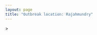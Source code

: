 ```yaml
---
layout: page
title: "Outbreak location: Rajahmundry"
---
```

<div id="mapid">
<script src="https://buda-magenta.github.io/hazard_map/load_map.js"></script>
><script>
var marker_outbreak = L.marker([17.005045, 81.780473],{"autoPan": true}).addTo(map); marker_outbreak.bindTooltip("Rajahmundry").openTooltip();

var circle_1 = L.circle([16.943738, 82.235061], {"pane": "markerPane", "color": "red", "fill": true, "fillOpacity": 0.2, "fillRule": "evenodd", "lineCap": "round", "lineJoin": "round", "opacity": 1.0, "radius": 406162, "stroke": true, "weight": 2}).addTo(map);
circle_1.bindTooltip("Kakinada<br>rank: 1<br>hazard index: 0.101541")

var circle_2 = L.circle([17.723128, 83.301284], {"pane": "markerPane", "color": "red", "fill": true, "fillOpacity": 0.2, "fillRule": "evenodd", "lineCap": "round", "lineJoin": "round", "opacity": 1.0, "radius": 334585, "stroke": true, "weight": 2}).addTo(map);
circle_2.bindTooltip("Visakhapatnam<br>rank: 2<br>hazard index: 0.083646")

var circle_3 = L.circle([16.508759, 80.618510], {"pane": "markerPane", "color": "red", "fill": true, "fillOpacity": 0.2, "fillRule": "evenodd", "lineCap": "round", "lineJoin": "round", "opacity": 1.0, "radius": 167852, "stroke": true, "weight": 2}).addTo(map);
circle_3.bindTooltip("Vijayawada<br>rank: 3<br>hazard index: 0.041963")

var circle_4 = L.circle([16.542769, 81.527344], {"pane": "markerPane", "color": "red", "fill": true, "fillOpacity": 0.2, "fillRule": "evenodd", "lineCap": "round", "lineJoin": "round", "opacity": 1.0, "radius": 86935, "stroke": true, "weight": 2}).addTo(map);
circle_4.bindTooltip("Bhimavaram<br>rank: 4<br>hazard index: 0.021734")

var circle_5 = L.circle([13.083694, 80.270186], {"pane": "markerPane", "color": "red", "fill": true, "fillOpacity": 0.2, "fillRule": "evenodd", "lineCap": "round", "lineJoin": "round", "opacity": 1.0, "radius": 71448, "stroke": true, "weight": 2}).addTo(map);
circle_5.bindTooltip("Chennai<br>rank: 5<br>hazard index: 0.017862")

var circle_6 = L.circle([17.388786, 78.461065], {"pane": "markerPane", "color": "red", "fill": true, "fillOpacity": 0.2, "fillRule": "evenodd", "lineCap": "round", "lineJoin": "round", "opacity": 1.0, "radius": 67125, "stroke": true, "weight": 2}).addTo(map);
circle_6.bindTooltip("Hyderabad<br>rank: 6<br>hazard index: 0.016781")

var circle_7 = L.circle([16.291519, 80.454159], {"pane": "markerPane", "color": "red", "fill": true, "fillOpacity": 0.2, "fillRule": "evenodd", "lineCap": "round", "lineJoin": "round", "opacity": 1.0, "radius": 54372, "stroke": true, "weight": 2}).addTo(map);
circle_7.bindTooltip("Guntur<br>rank: 7<br>hazard index: 0.013593")

var circle_8 = L.circle([16.676135, 81.170868], {"pane": "markerPane", "color": "red", "fill": true, "fillOpacity": 0.2, "fillRule": "evenodd", "lineCap": "round", "lineJoin": "round", "opacity": 1.0, "radius": 36930, "stroke": true, "weight": 2}).addTo(map);
circle_8.bindTooltip("Eluru<br>rank: 8<br>hazard index: 0.009233")

var circle_9 = L.circle([14.449372, 79.987376], {"pane": "markerPane", "color": "red", "fill": true, "fillOpacity": 0.2, "fillRule": "evenodd", "lineCap": "round", "lineJoin": "round", "opacity": 1.0, "radius": 29848, "stroke": true, "weight": 2}).addTo(map);
circle_9.bindTooltip("Nellore<br>rank: 9<br>hazard index: 0.007462")

var circle_10 = L.circle([12.979120, 77.591300], {"pane": "markerPane", "color": "red", "fill": true, "fillOpacity": 0.2, "fillRule": "evenodd", "lineCap": "round", "lineJoin": "round", "opacity": 1.0, "radius": 26343, "stroke": true, "weight": 2}).addTo(map);
circle_10.bindTooltip("Bangalore<br>rank: 10<br>hazard index: 0.006586")

var circle_11 = L.circle([16.237773, 80.646422], {"pane": "markerPane", "color": "red", "fill": true, "fillOpacity": 0.2, "fillRule": "evenodd", "lineCap": "round", "lineJoin": "round", "opacity": 1.0, "radius": 21610, "stroke": true, "weight": 2}).addTo(map);
circle_11.bindTooltip("Tenali<br>rank: 11<br>hazard index: 0.005403")

var circle_12 = L.circle([16.181939, 81.135130], {"pane": "markerPane", "color": "red", "fill": true, "fillOpacity": 0.2, "fillRule": "evenodd", "lineCap": "round", "lineJoin": "round", "opacity": 1.0, "radius": 19028, "stroke": true, "weight": 2}).addTo(map);
circle_12.bindTooltip("Machilipatnam<br>rank: 12<br>hazard index: 0.004757")

var circle_13 = L.circle([18.112082, 83.405220], {"pane": "markerPane", "color": "red", "fill": true, "fillOpacity": 0.2, "fillRule": "evenodd", "lineCap": "round", "lineJoin": "round", "opacity": 1.0, "radius": 18239, "stroke": true, "weight": 2}).addTo(map);
circle_13.bindTooltip("Vizianagaram<br>rank: 13<br>hazard index: 0.004560")

var circle_14 = L.circle([16.876586, 81.545145], {"pane": "markerPane", "color": "red", "fill": true, "fillOpacity": 0.2, "fillRule": "evenodd", "lineCap": "round", "lineJoin": "round", "opacity": 1.0, "radius": 16958, "stroke": true, "weight": 2}).addTo(map);
circle_14.bindTooltip("Tadepalligudem<br>rank: 14<br>hazard index: 0.004240")

var circle_15 = L.circle([22.541418, 88.357691], {"pane": "markerPane", "color": "red", "fill": true, "fillOpacity": 0.2, "fillRule": "evenodd", "lineCap": "round", "lineJoin": "round", "opacity": 1.0, "radius": 16216, "stroke": true, "weight": 2}).addTo(map);
circle_15.bindTooltip("Kolkata<br>rank: 15<br>hazard index: 0.004054")

var circle_16 = L.circle([20.266777, 85.843559], {"pane": "markerPane", "color": "red", "fill": true, "fillOpacity": 0.2, "fillRule": "evenodd", "lineCap": "round", "lineJoin": "round", "opacity": 1.0, "radius": 15519, "stroke": true, "weight": 2}).addTo(map);
circle_16.bindTooltip("Bhubaneswar<br>rank: 16<br>hazard index: 0.003880")

var circle_17 = L.circle([16.432998, 80.993715], {"pane": "markerPane", "color": "red", "fill": true, "fillOpacity": 0.2, "fillRule": "evenodd", "lineCap": "round", "lineJoin": "round", "opacity": 1.0, "radius": 14559, "stroke": true, "weight": 2}).addTo(map);
circle_17.bindTooltip("Gudivada<br>rank: 17<br>hazard index: 0.003640")

var circle_18 = L.circle([15.507554, 80.060800], {"pane": "markerPane", "color": "red", "fill": true, "fillOpacity": 0.2, "fillRule": "evenodd", "lineCap": "round", "lineJoin": "round", "opacity": 1.0, "radius": 12286, "stroke": true, "weight": 2}).addTo(map);
circle_18.bindTooltip("Ongole<br>rank: 18<br>hazard index: 0.003072")

var circle_19 = L.circle([16.094950, 80.165878], {"pane": "markerPane", "color": "red", "fill": true, "fillOpacity": 0.2, "fillRule": "evenodd", "lineCap": "round", "lineJoin": "round", "opacity": 1.0, "radius": 12143, "stroke": true, "weight": 2}).addTo(map);
circle_19.bindTooltip("Chilakaluripet<br>rank: 19<br>hazard index: 0.003036")

var circle_20 = L.circle([21.237947, 81.633683], {"pane": "markerPane", "color": "red", "fill": true, "fillOpacity": 0.2, "fillRule": "evenodd", "lineCap": "round", "lineJoin": "round", "opacity": 1.0, "radius": 6244, "stroke": true, "weight": 2}).addTo(map);
circle_20.bindTooltip("Raipur<br>rank: 20<br>hazard index: 0.001561")

var circle_21 = L.circle([18.320022, 83.916077], {"pane": "markerPane", "color": "red", "fill": true, "fillOpacity": 0.2, "fillRule": "evenodd", "lineCap": "round", "lineJoin": "round", "opacity": 1.0, "radius": 5449, "stroke": true, "weight": 2}).addTo(map);
circle_21.bindTooltip("Srikakulam<br>rank: 21<br>hazard index: 0.001362")

var circle_22 = L.circle([19.087076, 82.023572], {"pane": "markerPane", "color": "red", "fill": true, "fillOpacity": 0.2, "fillRule": "evenodd", "lineCap": "round", "lineJoin": "round", "opacity": 1.0, "radius": 5069, "stroke": true, "weight": 2}).addTo(map);
circle_22.bindTooltip("Jagdalpur<br>rank: 22<br>hazard index: 0.001267")

var circle_23 = L.circle([28.651718, 77.221939], {"pane": "markerPane", "color": "red", "fill": true, "fillOpacity": 0.2, "fillRule": "evenodd", "lineCap": "round", "lineJoin": "round", "opacity": 1.0, "radius": 4212, "stroke": true, "weight": 2}).addTo(map);
circle_23.bindTooltip("Delhi<br>rank: 23<br>hazard index: 0.001053")

var circle_24 = L.circle([17.500000, 80.333333], {"pane": "markerPane", "color": "red", "fill": true, "fillOpacity": 0.2, "fillRule": "evenodd", "lineCap": "round", "lineJoin": "round", "opacity": 1.0, "radius": 4088, "stroke": true, "weight": 2}).addTo(map);
circle_24.bindTooltip("Khammam<br>rank: 24<br>hazard index: 0.001022")

var circle_25 = L.circle([20.468600, 85.879200], {"pane": "markerPane", "color": "red", "fill": true, "fillOpacity": 0.2, "fillRule": "evenodd", "lineCap": "round", "lineJoin": "round", "opacity": 1.0, "radius": 3307, "stroke": true, "weight": 2}).addTo(map);
circle_25.bindTooltip("Cuttack<br>rank: 25<br>hazard index: 0.000827")

var circle_26 = L.circle([13.631637, 79.423171], {"pane": "markerPane", "color": "red", "fill": true, "fillOpacity": 0.2, "fillRule": "evenodd", "lineCap": "round", "lineJoin": "round", "opacity": 1.0, "radius": 2989, "stroke": true, "weight": 2}).addTo(map);
circle_26.bindTooltip("Tirupati<br>rank: 26<br>hazard index: 0.000747")

var circle_27 = L.circle([11.001812, 76.962842], {"pane": "markerPane", "color": "red", "fill": true, "fillOpacity": 0.2, "fillRule": "evenodd", "lineCap": "round", "lineJoin": "round", "opacity": 1.0, "radius": 2920, "stroke": true, "weight": 2}).addTo(map);
circle_27.bindTooltip("Coimbatore<br>rank: 27<br>hazard index: 0.000730")

var circle_28 = L.circle([17.980609, 79.598212], {"pane": "markerPane", "color": "red", "fill": true, "fillOpacity": 0.2, "fillRule": "evenodd", "lineCap": "round", "lineJoin": "round", "opacity": 1.0, "radius": 2844, "stroke": true, "weight": 2}).addTo(map);
circle_28.bindTooltip("Warangal<br>rank: 28<br>hazard index: 0.000711")

var circle_29 = L.circle([19.075990, 72.877393], {"pane": "markerPane", "color": "red", "fill": true, "fillOpacity": 0.2, "fillRule": "evenodd", "lineCap": "round", "lineJoin": "round", "opacity": 1.0, "radius": 2464, "stroke": true, "weight": 2}).addTo(map);
circle_29.bindTooltip("Mumbai<br>rank: 29<br>hazard index: 0.000616")

var circle_30 = L.circle([23.795281, 86.430964], {"pane": "markerPane", "color": "red", "fill": true, "fillOpacity": 0.2, "fillRule": "evenodd", "lineCap": "round", "lineJoin": "round", "opacity": 1.0, "radius": 2405, "stroke": true, "weight": 2}).addTo(map);
circle_30.bindTooltip("Dhanbad<br>rank: 30<br>hazard index: 0.000601")

var circle_31 = L.circle([11.664300, 78.146000], {"pane": "markerPane", "color": "red", "fill": true, "fillOpacity": 0.2, "fillRule": "evenodd", "lineCap": "round", "lineJoin": "round", "opacity": 1.0, "radius": 2286, "stroke": true, "weight": 2}).addTo(map);
circle_31.bindTooltip("Salem<br>rank: 31<br>hazard index: 0.000572")

var circle_32 = L.circle([23.370035, 85.325013], {"pane": "markerPane", "color": "red", "fill": true, "fillOpacity": 0.2, "fillRule": "evenodd", "lineCap": "round", "lineJoin": "round", "opacity": 1.0, "radius": 2223, "stroke": true, "weight": 2}).addTo(map);
circle_32.bindTooltip("Ranchi<br>rank: 32<br>hazard index: 0.000556")

var circle_33 = L.circle([19.807608, 85.825254], {"pane": "markerPane", "color": "red", "fill": true, "fillOpacity": 0.2, "fillRule": "evenodd", "lineCap": "round", "lineJoin": "round", "opacity": 1.0, "radius": 1786, "stroke": true, "weight": 2}).addTo(map);
circle_33.bindTooltip("Puri<br>rank: 33<br>hazard index: 0.000447")

var circle_34 = L.circle([10.804973, 78.687030], {"pane": "markerPane", "color": "red", "fill": true, "fillOpacity": 0.2, "fillRule": "evenodd", "lineCap": "round", "lineJoin": "round", "opacity": 1.0, "radius": 1774, "stroke": true, "weight": 2}).addTo(map);
circle_34.bindTooltip("Tiruchirappalli<br>rank: 34<br>hazard index: 0.000444")

var circle_35 = L.circle([22.214285, 84.872437], {"pane": "markerPane", "color": "red", "fill": true, "fillOpacity": 0.2, "fillRule": "evenodd", "lineCap": "round", "lineJoin": "round", "opacity": 1.0, "radius": 1568, "stroke": true, "weight": 2}).addTo(map);
circle_35.bindTooltip("Raurkela<br>rank: 35<br>hazard index: 0.000392")

var circle_36 = L.circle([21.200996, 81.335426], {"pane": "markerPane", "color": "red", "fill": true, "fillOpacity": 0.2, "fillRule": "evenodd", "lineCap": "round", "lineJoin": "round", "opacity": 1.0, "radius": 1487, "stroke": true, "weight": 2}).addTo(map);
circle_36.bindTooltip("Bhilai Nagar<br>rank: 36<br>hazard index: 0.000372")

var circle_37 = L.circle([21.400000, 83.883333], {"pane": "markerPane", "color": "red", "fill": true, "fillOpacity": 0.2, "fillRule": "evenodd", "lineCap": "round", "lineJoin": "round", "opacity": 1.0, "radius": 1331, "stroke": true, "weight": 2}).addTo(map);
circle_37.bindTooltip("Sambalpur<br>rank: 37<br>hazard index: 0.000333")

var circle_38 = L.circle([9.926115, 78.114098], {"pane": "markerPane", "color": "red", "fill": true, "fillOpacity": 0.2, "fillRule": "evenodd", "lineCap": "round", "lineJoin": "round", "opacity": 1.0, "radius": 1276, "stroke": true, "weight": 2}).addTo(map);
circle_38.bindTooltip("Madurai<br>rank: 38<br>hazard index: 0.000319")

var circle_39 = L.circle([12.305183, 76.655361], {"pane": "markerPane", "color": "red", "fill": true, "fillOpacity": 0.2, "fillRule": "evenodd", "lineCap": "round", "lineJoin": "round", "opacity": 1.0, "radius": 1238, "stroke": true, "weight": 2}).addTo(map);
circle_39.bindTooltip("Mysore<br>rank: 39<br>hazard index: 0.000310")

var circle_40 = L.circle([25.531031, 78.652689], {"pane": "markerPane", "color": "red", "fill": true, "fillOpacity": 0.2, "fillRule": "evenodd", "lineCap": "round", "lineJoin": "round", "opacity": 1.0, "radius": 1212, "stroke": true, "weight": 2}).addTo(map);
circle_40.bindTooltip("Jhansi<br>rank: 40<br>hazard index: 0.000303")

var circle_41 = L.circle([25.133173, 86.525040], {"pane": "markerPane", "color": "red", "fill": true, "fillOpacity": 0.2, "fillRule": "evenodd", "lineCap": "round", "lineJoin": "round", "opacity": 1.0, "radius": 1145, "stroke": true, "weight": 2}).addTo(map);
circle_41.bindTooltip("Kharagpur<br>rank: 41<br>hazard index: 0.000286")

var circle_42 = L.circle([26.055318, 82.993139], {"pane": "markerPane", "color": "red", "fill": true, "fillOpacity": 0.2, "fillRule": "evenodd", "lineCap": "round", "lineJoin": "round", "opacity": 1.0, "radius": 1124, "stroke": true, "weight": 2}).addTo(map);
circle_42.bindTooltip("Nizamabad<br>rank: 42<br>hazard index: 0.000281")

var circle_43 = L.circle([11.101781, 77.345192], {"pane": "markerPane", "color": "red", "fill": true, "fillOpacity": 0.2, "fillRule": "evenodd", "lineCap": "round", "lineJoin": "round", "opacity": 1.0, "radius": 1053, "stroke": true, "weight": 2}).addTo(map);
circle_43.bindTooltip("Tiruppur<br>rank: 43<br>hazard index: 0.000263")

var circle_44 = L.circle([13.125476, 80.094090], {"pane": "markerPane", "color": "red", "fill": true, "fillOpacity": 0.2, "fillRule": "evenodd", "lineCap": "round", "lineJoin": "round", "opacity": 1.0, "radius": 1020, "stroke": true, "weight": 2}).addTo(map);
circle_44.bindTooltip("Avadi<br>rank: 44<br>hazard index: 0.000255")

var circle_45 = L.circle([14.475294, 78.821686], {"pane": "markerPane", "color": "red", "fill": true, "fillOpacity": 0.2, "fillRule": "evenodd", "lineCap": "round", "lineJoin": "round", "opacity": 1.0, "radius": 1002, "stroke": true, "weight": 2}).addTo(map);
circle_45.bindTooltip("Kadapa<br>rank: 45<br>hazard index: 0.000251")

var circle_46 = L.circle([13.156387, 80.300528], {"pane": "markerPane", "color": "red", "fill": true, "fillOpacity": 0.2, "fillRule": "evenodd", "lineCap": "round", "lineJoin": "round", "opacity": 1.0, "radius": 973, "stroke": true, "weight": 2}).addTo(map);
circle_46.bindTooltip("Tiruvottiyur<br>rank: 46<br>hazard index: 0.000243")

var circle_47 = L.circle([16.743454, 77.992319], {"pane": "markerPane", "color": "red", "fill": true, "fillOpacity": 0.2, "fillRule": "evenodd", "lineCap": "round", "lineJoin": "round", "opacity": 1.0, "radius": 942, "stroke": true, "weight": 2}).addTo(map);
circle_47.bindTooltip("Mahbubnagar<br>rank: 47<br>hazard index: 0.000236")

var circle_48 = L.circle([19.309813, 84.797156], {"pane": "markerPane", "color": "red", "fill": true, "fillOpacity": 0.2, "fillRule": "evenodd", "lineCap": "round", "lineJoin": "round", "opacity": 1.0, "radius": 914, "stroke": true, "weight": 2}).addTo(map);
circle_48.bindTooltip("Brahmapur<br>rank: 48<br>hazard index: 0.000229")

var circle_49 = L.circle([15.830925, 78.042537], {"pane": "markerPane", "color": "red", "fill": true, "fillOpacity": 0.2, "fillRule": "evenodd", "lineCap": "round", "lineJoin": "round", "opacity": 1.0, "radius": 894, "stroke": true, "weight": 2}).addTo(map);
circle_49.bindTooltip("Kurnool<br>rank: 49<br>hazard index: 0.000224")

var circle_50 = L.circle([23.699128, 85.991069], {"pane": "markerPane", "color": "red", "fill": true, "fillOpacity": 0.2, "fillRule": "evenodd", "lineCap": "round", "lineJoin": "round", "opacity": 1.0, "radius": 857, "stroke": true, "weight": 2}).addTo(map);
circle_50.bindTooltip("Bokaro<br>rank: 50<br>hazard index: 0.000214")

var circle_51 = L.circle([8.576971, 77.050125], {"pane": "markerPane", "color": "red", "fill": true, "fillOpacity": 0.2, "fillRule": "evenodd", "lineCap": "round", "lineJoin": "round", "opacity": 1.0, "radius": 838, "stroke": true, "weight": 2}).addTo(map);
circle_51.bindTooltip("Thiruvananthapuram<br>rank: 51<br>hazard index: 0.000210")

var circle_52 = L.circle([21.934900, 86.732400], {"pane": "markerPane", "color": "red", "fill": true, "fillOpacity": 0.2, "fillRule": "evenodd", "lineCap": "round", "lineJoin": "round", "opacity": 1.0, "radius": 826, "stroke": true, "weight": 2}).addTo(map);
circle_52.bindTooltip("Baripada<br>rank: 52<br>hazard index: 0.000207")

var circle_53 = L.circle([18.761516, 79.478785], {"pane": "markerPane", "color": "red", "fill": true, "fillOpacity": 0.2, "fillRule": "evenodd", "lineCap": "round", "lineJoin": "round", "opacity": 1.0, "radius": 814, "stroke": true, "weight": 2}).addTo(map);
circle_53.bindTooltip("Ramagundam<br>rank: 53<br>hazard index: 0.000204")

var circle_54 = L.circle([10.525626, 76.213254], {"pane": "markerPane", "color": "red", "fill": true, "fillOpacity": 0.2, "fillRule": "evenodd", "lineCap": "round", "lineJoin": "round", "opacity": 1.0, "radius": 799, "stroke": true, "weight": 2}).addTo(map);
circle_54.bindTooltip("Thrissur<br>rank: 54<br>hazard index: 0.000200")

var circle_55 = L.circle([16.238924, 80.047288], {"pane": "markerPane", "color": "red", "fill": true, "fillOpacity": 0.2, "fillRule": "evenodd", "lineCap": "round", "lineJoin": "round", "opacity": 1.0, "radius": 784, "stroke": true, "weight": 2}).addTo(map);
circle_55.bindTooltip("Narasaraopet<br>rank: 55<br>hazard index: 0.000196")

var circle_56 = L.circle([15.351838, 75.137985], {"pane": "markerPane", "color": "red", "fill": true, "fillOpacity": 0.2, "fillRule": "evenodd", "lineCap": "round", "lineJoin": "round", "opacity": 1.0, "radius": 767, "stroke": true, "weight": 2}).addTo(map);
circle_56.bindTooltip("Hubli<br>rank: 56<br>hazard index: 0.000192")

var circle_57 = L.circle([26.180598, 91.753943], {"pane": "markerPane", "color": "red", "fill": true, "fillOpacity": 0.2, "fillRule": "evenodd", "lineCap": "round", "lineJoin": "round", "opacity": 1.0, "radius": 761, "stroke": true, "weight": 2}).addTo(map);
circle_57.bindTooltip("Guwahati<br>rank: 57<br>hazard index: 0.000190")

var circle_58 = L.circle([11.715950, 79.767053], {"pane": "markerPane", "color": "red", "fill": true, "fillOpacity": 0.2, "fillRule": "evenodd", "lineCap": "round", "lineJoin": "round", "opacity": 1.0, "radius": 726, "stroke": true, "weight": 2}).addTo(map);
circle_58.bindTooltip("Cuddalore Port<br>rank: 58<br>hazard index: 0.000182")

var circle_59 = L.circle([13.340077, 77.100621], {"pane": "markerPane", "color": "red", "fill": true, "fillOpacity": 0.2, "fillRule": "evenodd", "lineCap": "round", "lineJoin": "round", "opacity": 1.0, "radius": 673, "stroke": true, "weight": 2}).addTo(map);
circle_59.bindTooltip("Tumkur<br>rank: 59<br>hazard index: 0.000168")

var circle_60 = L.circle([17.910400, 77.519900], {"pane": "markerPane", "color": "red", "fill": true, "fillOpacity": 0.2, "fillRule": "evenodd", "lineCap": "round", "lineJoin": "round", "opacity": 1.0, "radius": 668, "stroke": true, "weight": 2}).addTo(map);
circle_60.bindTooltip("Bidar<br>rank: 60<br>hazard index: 0.000167")

var circle_61 = L.circle([21.199035, 81.397955], {"pane": "markerPane", "color": "red", "fill": true, "fillOpacity": 0.2, "fillRule": "evenodd", "lineCap": "round", "lineJoin": "round", "opacity": 1.0, "radius": 665, "stroke": true, "weight": 2}).addTo(map);
circle_61.bindTooltip("Durg<br>rank: 61<br>hazard index: 0.000166")

var circle_62 = L.circle([21.500000, 86.750000], {"pane": "markerPane", "color": "red", "fill": true, "fillOpacity": 0.2, "fillRule": "evenodd", "lineCap": "round", "lineJoin": "round", "opacity": 1.0, "radius": 649, "stroke": true, "weight": 2}).addTo(map);
circle_62.bindTooltip("Baleshwar<br>rank: 62<br>hazard index: 0.000162")

var circle_63 = L.circle([17.166667, 77.083333], {"pane": "markerPane", "color": "red", "fill": true, "fillOpacity": 0.2, "fillRule": "evenodd", "lineCap": "round", "lineJoin": "round", "opacity": 1.0, "radius": 626, "stroke": true, "weight": 2}).addTo(map);
circle_63.bindTooltip("Gulbarga<br>rank: 63<br>hazard index: 0.000157")

var circle_64 = L.circle([12.929903, 80.111823], {"pane": "markerPane", "color": "red", "fill": true, "fillOpacity": 0.2, "fillRule": "evenodd", "lineCap": "round", "lineJoin": "round", "opacity": 1.0, "radius": 623, "stroke": true, "weight": 2}).addTo(map);
circle_64.bindTooltip("Tambaram<br>rank: 64<br>hazard index: 0.000156")

var circle_65 = L.circle([19.169335, 77.311013], {"pane": "markerPane", "color": "red", "fill": true, "fillOpacity": 0.2, "fillRule": "evenodd", "lineCap": "round", "lineJoin": "round", "opacity": 1.0, "radius": 569, "stroke": true, "weight": 2}).addTo(map);
circle_65.bindTooltip("Nanded Waghala<br>rank: 65<br>hazard index: 0.000142")

var circle_66 = L.circle([18.521428, 73.854454], {"pane": "markerPane", "color": "red", "fill": true, "fillOpacity": 0.2, "fillRule": "evenodd", "lineCap": "round", "lineJoin": "round", "opacity": 1.0, "radius": 555, "stroke": true, "weight": 2}).addTo(map);
circle_66.bindTooltip("Pune<br>rank: 66<br>hazard index: 0.000139")

var circle_67 = L.circle([22.383333, 82.133333], {"pane": "markerPane", "color": "red", "fill": true, "fillOpacity": 0.2, "fillRule": "evenodd", "lineCap": "round", "lineJoin": "round", "opacity": 1.0, "radius": 541, "stroke": true, "weight": 2}).addTo(map);
circle_67.bindTooltip("Bilaspur<br>rank: 67<br>hazard index: 0.000135")

var circle_68 = L.circle([22.801519, 86.202958], {"pane": "markerPane", "color": "red", "fill": true, "fillOpacity": 0.2, "fillRule": "evenodd", "lineCap": "round", "lineJoin": "round", "opacity": 1.0, "radius": 501, "stroke": true, "weight": 2}).addTo(map);
circle_68.bindTooltip("Jamshedpur<br>rank: 68<br>hazard index: 0.000125")

var circle_69 = L.circle([23.687130, 86.974659], {"pane": "markerPane", "color": "red", "fill": true, "fillOpacity": 0.2, "fillRule": "evenodd", "lineCap": "round", "lineJoin": "round", "opacity": 1.0, "radius": 484, "stroke": true, "weight": 2}).addTo(map);
circle_69.bindTooltip("Asansol<br>rank: 69<br>hazard index: 0.000121")

var circle_70 = L.circle([22.519770, 82.629515], {"pane": "markerPane", "color": "red", "fill": true, "fillOpacity": 0.2, "fillRule": "evenodd", "lineCap": "round", "lineJoin": "round", "opacity": 1.0, "radius": 476, "stroke": true, "weight": 2}).addTo(map);
circle_70.bindTooltip("Korba<br>rank: 70<br>hazard index: 0.000119")

var circle_71 = L.circle([22.591260, 88.390964], {"pane": "markerPane", "color": "red", "fill": true, "fillOpacity": 0.2, "fillRule": "evenodd", "lineCap": "round", "lineJoin": "round", "opacity": 1.0, "radius": 474, "stroke": true, "weight": 2}).addTo(map);
circle_71.bindTooltip("Bidhan Nagar<br>rank: 71<br>hazard index: 0.000119")

var circle_72 = L.circle([21.063329, 86.505373], {"pane": "markerPane", "color": "red", "fill": true, "fillOpacity": 0.2, "fillRule": "evenodd", "lineCap": "round", "lineJoin": "round", "opacity": 1.0, "radius": 445, "stroke": true, "weight": 2}).addTo(map);
circle_72.bindTooltip("Bhadrak<br>rank: 72<br>hazard index: 0.000111")

var circle_73 = L.circle([8.887951, 76.595501], {"pane": "markerPane", "color": "red", "fill": true, "fillOpacity": 0.2, "fillRule": "evenodd", "lineCap": "round", "lineJoin": "round", "opacity": 1.0, "radius": 434, "stroke": true, "weight": 2}).addTo(map);
circle_73.bindTooltip("Kollam<br>rank: 73<br>hazard index: 0.000109")

var circle_74 = L.circle([11.369204, 77.676627], {"pane": "markerPane", "color": "red", "fill": true, "fillOpacity": 0.2, "fillRule": "evenodd", "lineCap": "round", "lineJoin": "round", "opacity": 1.0, "radius": 431, "stroke": true, "weight": 2}).addTo(map);
circle_74.bindTooltip("Erode<br>rank: 74<br>hazard index: 0.000108")

var circle_75 = L.circle([12.989816, 80.100987], {"pane": "markerPane", "color": "red", "fill": true, "fillOpacity": 0.2, "fillRule": "evenodd", "lineCap": "round", "lineJoin": "round", "opacity": 1.0, "radius": 429, "stroke": true, "weight": 2}).addTo(map);
circle_75.bindTooltip("Pallavaram<br>rank: 75<br>hazard index: 0.000107")

var circle_76 = L.circle([18.434644, 79.132265], {"pane": "markerPane", "color": "red", "fill": true, "fillOpacity": 0.2, "fillRule": "evenodd", "lineCap": "round", "lineJoin": "round", "opacity": 1.0, "radius": 424, "stroke": true, "weight": 2}).addTo(map);
circle_76.bindTooltip("Karimnagar<br>rank: 76<br>hazard index: 0.000106")

var circle_77 = L.circle([21.149813, 79.082056], {"pane": "markerPane", "color": "red", "fill": true, "fillOpacity": 0.2, "fillRule": "evenodd", "lineCap": "round", "lineJoin": "round", "opacity": 1.0, "radius": 423, "stroke": true, "weight": 2}).addTo(map);
circle_77.bindTooltip("Nagpur<br>rank: 77<br>hazard index: 0.000106")

var circle_78 = L.circle([14.422347, 77.720069], {"pane": "markerPane", "color": "red", "fill": true, "fillOpacity": 0.2, "fillRule": "evenodd", "lineCap": "round", "lineJoin": "round", "opacity": 1.0, "radius": 422, "stroke": true, "weight": 2}).addTo(map);
circle_78.bindTooltip("Dharmavaram<br>rank: 78<br>hazard index: 0.000106")

var circle_79 = L.circle([16.083333, 77.166667], {"pane": "markerPane", "color": "red", "fill": true, "fillOpacity": 0.2, "fillRule": "evenodd", "lineCap": "round", "lineJoin": "round", "opacity": 1.0, "radius": 410, "stroke": true, "weight": 2}).addTo(map);
circle_79.bindTooltip("Raichur<br>rank: 79<br>hazard index: 0.000103")

var circle_80 = L.circle([15.475377, 78.478558], {"pane": "markerPane", "color": "red", "fill": true, "fillOpacity": 0.2, "fillRule": "evenodd", "lineCap": "round", "lineJoin": "round", "opacity": 1.0, "radius": 409, "stroke": true, "weight": 2}).addTo(map);
circle_80.bindTooltip("Nandyal<br>rank: 80<br>hazard index: 0.000102")

var circle_81 = L.circle([25.609324, 85.123525], {"pane": "markerPane", "color": "red", "fill": true, "fillOpacity": 0.2, "fillRule": "evenodd", "lineCap": "round", "lineJoin": "round", "opacity": 1.0, "radius": 406, "stroke": true, "weight": 2}).addTo(map);
circle_81.bindTooltip("Patna<br>rank: 81<br>hazard index: 0.000102")

var circle_82 = L.circle([26.716413, 88.430992], {"pane": "markerPane", "color": "red", "fill": true, "fillOpacity": 0.2, "fillRule": "evenodd", "lineCap": "round", "lineJoin": "round", "opacity": 1.0, "radius": 403, "stroke": true, "weight": 2}).addTo(map);
circle_82.bindTooltip("Siliguri<br>rank: 82<br>hazard index: 0.000101")

var circle_83 = L.circle([15.143395, 76.919388], {"pane": "markerPane", "color": "red", "fill": true, "fillOpacity": 0.2, "fillRule": "evenodd", "lineCap": "round", "lineJoin": "round", "opacity": 1.0, "radius": 367, "stroke": true, "weight": 2}).addTo(map);
circle_83.bindTooltip("Bellary<br>rank: 83<br>hazard index: 0.000092")

var circle_84 = L.circle([16.857964, 79.217494], {"pane": "markerPane", "color": "red", "fill": true, "fillOpacity": 0.2, "fillRule": "evenodd", "lineCap": "round", "lineJoin": "round", "opacity": 1.0, "radius": 364, "stroke": true, "weight": 2}).addTo(map);
circle_84.bindTooltip("Nalgonda<br>rank: 84<br>hazard index: 0.000091")

var circle_85 = L.circle([10.787898, 76.474087], {"pane": "markerPane", "color": "red", "fill": true, "fillOpacity": 0.2, "fillRule": "evenodd", "lineCap": "round", "lineJoin": "round", "opacity": 1.0, "radius": 360, "stroke": true, "weight": 2}).addTo(map);
circle_85.bindTooltip("Palakkad<br>rank: 85<br>hazard index: 0.000090")

var circle_86 = L.circle([17.849907, 75.276320], {"pane": "markerPane", "color": "red", "fill": true, "fillOpacity": 0.2, "fillRule": "evenodd", "lineCap": "round", "lineJoin": "round", "opacity": 1.0, "radius": 349, "stroke": true, "weight": 2}).addTo(map);
circle_86.bindTooltip("Solapur<br>rank: 86<br>hazard index: 0.000087")

var circle_87 = L.circle([12.955100, 78.269900], {"pane": "markerPane", "color": "red", "fill": true, "fillOpacity": 0.2, "fillRule": "evenodd", "lineCap": "round", "lineJoin": "round", "opacity": 1.0, "radius": 334, "stroke": true, "weight": 2}).addTo(map);
circle_87.bindTooltip("Robertson Pet<br>rank: 87<br>hazard index: 0.000084")

var circle_88 = L.circle([12.792907, 78.699917], {"pane": "markerPane", "color": "red", "fill": true, "fillOpacity": 0.2, "fillRule": "evenodd", "lineCap": "round", "lineJoin": "round", "opacity": 1.0, "radius": 330, "stroke": true, "weight": 2}).addTo(map);
circle_88.bindTooltip("Ambur<br>rank: 88<br>hazard index: 0.000083")

var circle_89 = L.circle([12.794811, 79.000641], {"pane": "markerPane", "color": "red", "fill": true, "fillOpacity": 0.2, "fillRule": "evenodd", "lineCap": "round", "lineJoin": "round", "opacity": 1.0, "radius": 327, "stroke": true, "weight": 2}).addTo(map);
circle_89.bindTooltip("Vellore<br>rank: 89<br>hazard index: 0.000082")

var circle_90 = L.circle([23.250000, 87.750000], {"pane": "markerPane", "color": "red", "fill": true, "fillOpacity": 0.2, "fillRule": "evenodd", "lineCap": "round", "lineJoin": "round", "opacity": 1.0, "radius": 327, "stroke": true, "weight": 2}).addTo(map);
circle_90.bindTooltip("Barddhaman<br>rank: 90<br>hazard index: 0.000082")

var circle_91 = L.circle([27.175255, 78.009816], {"pane": "markerPane", "color": "red", "fill": true, "fillOpacity": 0.2, "fillRule": "evenodd", "lineCap": "round", "lineJoin": "round", "opacity": 1.0, "radius": 320, "stroke": true, "weight": 2}).addTo(map);
circle_91.bindTooltip("Agra<br>rank: 91<br>hazard index: 0.000080")

var circle_92 = L.circle([19.290314, 76.602903], {"pane": "markerPane", "color": "red", "fill": true, "fillOpacity": 0.2, "fillRule": "evenodd", "lineCap": "round", "lineJoin": "round", "opacity": 1.0, "radius": 312, "stroke": true, "weight": 2}).addTo(map);
circle_92.bindTooltip("Parbhani<br>rank: 92<br>hazard index: 0.000078")

var circle_93 = L.circle([23.021624, 72.579707], {"pane": "markerPane", "color": "red", "fill": true, "fillOpacity": 0.2, "fillRule": "evenodd", "lineCap": "round", "lineJoin": "round", "opacity": 1.0, "radius": 307, "stroke": true, "weight": 2}).addTo(map);
circle_93.bindTooltip("Ahmedabad<br>rank: 93<br>hazard index: 0.000077")

var circle_94 = L.circle([23.258486, 77.401989], {"pane": "markerPane", "color": "red", "fill": true, "fillOpacity": 0.2, "fillRule": "evenodd", "lineCap": "round", "lineJoin": "round", "opacity": 1.0, "radius": 294, "stroke": true, "weight": 2}).addTo(map);
circle_94.bindTooltip("Bhopal<br>rank: 94<br>hazard index: 0.000074")

var circle_95 = L.circle([16.870988, 79.561398], {"pane": "markerPane", "color": "red", "fill": true, "fillOpacity": 0.2, "fillRule": "evenodd", "lineCap": "round", "lineJoin": "round", "opacity": 1.0, "radius": 279, "stroke": true, "weight": 2}).addTo(map);
circle_95.bindTooltip("Miryalaguda<br>rank: 95<br>hazard index: 0.000070")

var circle_96 = L.circle([13.160105, 79.155551], {"pane": "markerPane", "color": "red", "fill": true, "fillOpacity": 0.2, "fillRule": "evenodd", "lineCap": "round", "lineJoin": "round", "opacity": 1.0, "radius": 269, "stroke": true, "weight": 2}).addTo(map);
circle_96.bindTooltip("Chittoor<br>rank: 96<br>hazard index: 0.000067")

var circle_97 = L.circle([9.931308, 76.267414], {"pane": "markerPane", "color": "red", "fill": true, "fillOpacity": 0.2, "fillRule": "evenodd", "lineCap": "round", "lineJoin": "round", "opacity": 1.0, "radius": 268, "stroke": true, "weight": 2}).addTo(map);
circle_97.bindTooltip("Kochi<br>rank: 97<br>hazard index: 0.000067")

var circle_98 = L.circle([12.227213, 79.070156], {"pane": "markerPane", "color": "red", "fill": true, "fillOpacity": 0.2, "fillRule": "evenodd", "lineCap": "round", "lineJoin": "round", "opacity": 1.0, "radius": 254, "stroke": true, "weight": 2}).addTo(map);
circle_98.bindTooltip("Tiruvannamalai<br>rank: 98<br>hazard index: 0.000064")

var circle_99 = L.circle([11.664535, 92.739045], {"pane": "markerPane", "color": "red", "fill": true, "fillOpacity": 0.2, "fillRule": "evenodd", "lineCap": "round", "lineJoin": "round", "opacity": 1.0, "radius": 251, "stroke": true, "weight": 2}).addTo(map);
circle_99.bindTooltip("Port Blair<br>rank: 99<br>hazard index: 0.000063")

var circle_100 = L.circle([10.915649, 79.806949], {"pane": "markerPane", "color": "red", "fill": true, "fillOpacity": 0.2, "fillRule": "evenodd", "lineCap": "round", "lineJoin": "round", "opacity": 1.0, "radius": 251, "stroke": true, "weight": 2}).addTo(map);
circle_100.bindTooltip("Pondicherry<br>rank: 100<br>hazard index: 0.000063")
</script>
</div>